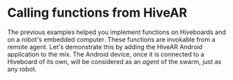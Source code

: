 # Calling functions from HiveAR

The previous examples helped you implement functions on Hiveboards and on a robot's embedded computer. These functions are invokable from a remote agent. Let's demonstrate this by adding the HiveAR Android application to the mix. The Android device, once it is connected to a Hiveboard of its own, will be considered as an *agent* of the swarm, just as any robot.

<!-- TODO

Comment connecter un HB à un téléphone et à l'application

Comment rejoindre le swarm(?)

Comment lister les fonctions disponibles sur les robots/boards

Comment appeler les fonctions (faire flasher une led remote, faire printer Hello world)

checklist for each section of the required hardware and/or software set-up

 -->